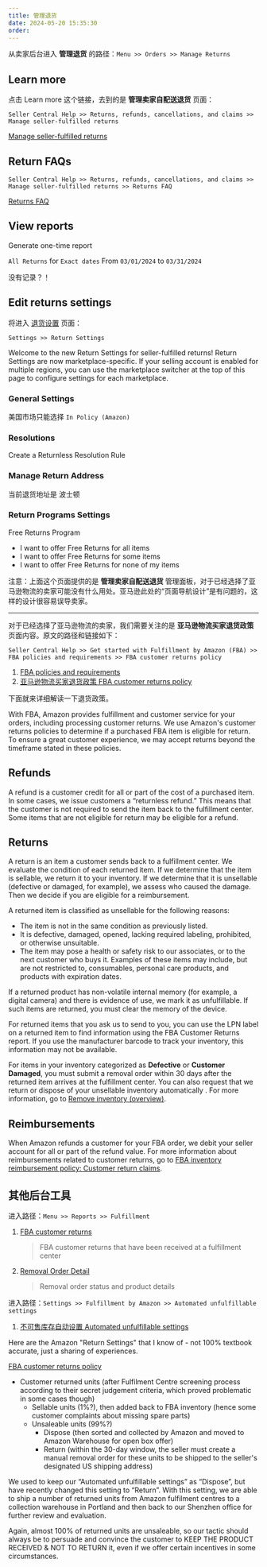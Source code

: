 ```yaml
---
title: 管理退货
date: 2024-05-20 15:35:30
order: 
---
```


从卖家后台进入 **管理退货** 的路径：`Menu >> Orders >> Manage Returns`

## Learn more

点击 Learn more 这个链接，去到的是 **管理卖家自配送退货** 页面：

`Seller Central Help >> Returns, refunds, cancellations, and claims >> Manage seller-fulfilled returns`

[Manage seller-fulfilled returns](https://sellercentral.amazon.com/help/hub/reference/200708210)

## Return FAQs

`Seller Central Help >> Returns, refunds, cancellations, and claims >> Manage seller-fulfilled returns >> Returns FAQ`

[Returns FAQ](https://sellercentral.amazon.com/help/hub/reference/G5A85XXCZDQ48A8T)

## View reports

Generate one-time report

`All Returns` for `Exact dates` From `03/01/2024` to `03/31/2024`

没有记录？！

## Edit returns settings

将进入 [退货设置](https://sellercentral.amazon.com/returns/settings/) 页面：

`Settings >> Return Settings`

Welcome to the new Return Settings for seller-fulfilled returns! Return Settings are now marketplace-specific. If your selling account is enabled for multiple regions, you can use the marketplace switcher at the top of this page to configure settings for each marketplace.

### General Settings

美国市场只能选择 `In Policy (Amazon)`

### Resolutions

Create a Returnless Resolution Rule

### Manage Return Address

当前退货地址是 波士顿

### Return Programs Settings

Free Returns Program

- I want to offer Free Returns for all items
- I want to offer Free Returns for some items
- I want to offer Free Returns for none of my items

注意：上面这个页面提供的是 **管理卖家自配送退货** 管理面板，对于已经选择了亚马逊物流的卖家可能没有什么用处。亚马逊此处的“页面导航设计”是有问题的，这样的设计很容易误导卖家。

---

对于已经选择了亚马逊物流的卖家，我们需要关注的是 **亚马逊物流买家退货政策** 页面内容。原文的路径和链接如下：

`Seller Central Help >> Get started with Fulfillment by Amazon (FBA) >> FBA policies and requirements >> FBA customer returns policy`

1. [FBA policies and requirements](https://sellercentral.amazon.com/help/hub/reference/G201030350)
2. [亚马逊物流买家退货政策 FBA customer returns policy](https://sellercentral.amazon.com/help/hub/reference/200379860)

下面就来详细解读一下退货政策。

With FBA, Amazon provides fulfillment and customer service for your orders, including processing customer returns. We use Amazon's customer returns policies to determine if a purchased FBA item is eligible for return. To ensure a great customer experience, we may accept returns beyond the timeframe stated in these policies.

## Refunds

A refund is a customer credit for all or part of the cost of a purchased item. In some cases, we issue customers a “returnless refund.” This means that the customer is not required to send the item back to the fulfillment center. Some items that are not eligible for return may be eligible for a refund.

## Returns

A return is an item a customer sends back to a fulfillment center. We evaluate the condition of each returned item. If we determine that the item is sellable, we return it to your inventory. If we determine that it is unsellable (defective or damaged, for example), we assess who caused the damage. Then we decide if you are eligible for a reimbursement.

A returned item is classified as unsellable for the following reasons:

- The item is not in the same condition as previously listed.
- It is defective, damaged, opened, lacking required labeling, prohibited, or otherwise unsuitable.
- The item may pose a health or safety risk to our associates, or to the next customer who buys it. Examples of these items may include, but are not restricted to, consumables, personal care products, and products with expiration dates.

If a returned product has non-volatile internal memory (for example, a digital camera) and there is evidence of use, we mark it as unfulfillable. If such items are returned, you must clear the memory of the device.

For returned items that you ask us to send to you, you can use the LPN label on a returned item to find information using the FBA Customer Returns report. If you use the manufacturer barcode to track your inventory, this information may not be available.

For items in your inventory categorized as **Defective** or **Customer Damaged**, you must submit a removal order within 30 days after the returned item arrives at the fulfillment center. You can also request that we return or dispose of your unsellable inventory automatically . For more information, go to [Remove inventory (overview)](https://sellercentral.amazon.com/help/hub/reference/G200280650).

## Reimbursements

When Amazon refunds a customer for your FBA order, we debit your seller account for all or part of the refund value. For more information about reimbursements related to customer returns, go to [FBA inventory reimbursement policy: Customer return claims](https://sellercentral.amazon.com/gp/help/G9N934L7Y4SFWPJ4).

## 其他后台工具

进入路径：`Menu >> Reports >> Fulfillment`

1. [FBA customer returns](https://sellercentral.amazon.com/reportcentral/CUSTOMER_RETURNS/0)
   > FBA customer returns that have been received at a fulfillment center
2. [Removal Order Detail](https://sellercentral.amazon.com/reportcentral/REMOVAL_ORDER_DETAIL/0)
   > Removal order status and product details

进入路径：`Settings >> Fulfillment by Amazon >> Automated unfulfillable settings`

1. [不可售库存自动设置 Automated unfulfillable settings](https://sellercentral.amazon.com/recoveryui/removal-setting/automated-unfulfillable?ref_=myij_unf_ars_but)

Here are the Amazon "Return Settings" that I know of - not 100% textbook accurate, just a sharing of experiences.

[FBA customer returns policy](https://sellercentral.amazon.com/help/hub/reference/200379860)

- Customer returned units (after Fulfilment Centre screening process according to their secret judgement criteria, which proved problematic in some cases though)
  - Sellable units (1%?), then added back to FBA inventory (hence some customer complaints about missing spare parts)
  - Unsaleable units (99%?)
    - Dispose (then sorted and collected by Amazon and moved to Amazon Warehouse for open box offer)
    - Return (within the 30-day window, the seller must create a manual removal order for these units to be shipped to the seller's designated US shipping address)

We used to keep our “Automated unfulfillable settings” as “Dispose”, but have recently changed this setting to “Return”. With this setting, we are able to ship a number of returned units from Amazon fulfilment centres to a collection warehouse in Portland and then back to our Shenzhen office for further review and evaluation.

Again, almost 100% of returned units are unsaleable, so our tactic should always be to persuade and convince the customer to KEEP THE PRODUCT RECEIVED & NOT TO RETURN it, even if we offer certain incentives in some circumstances.
